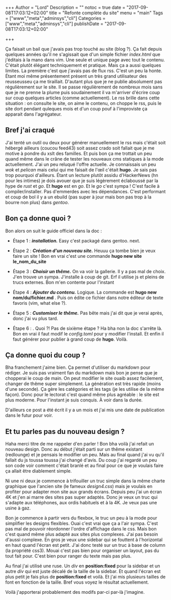 +++
Author = "Lord"
Description = ""
notoc = true
date = "2017-09-08T17:03:12+02:00"
title = "Refonte complète du site"
menu = "main"
Tags = ["www","meta","adminsys","cli"]
Categories = ["www","meta","adminsys","cli"]
publishDate = "2017-09-08T17:03:12+02:00"

+++

Ça faisait un bail que j'avais pas trop touché au site (blog ?). Ça fait depuis quelques années qu'il ne s'agissait que d'un simple fichier *index.html* que j'éditais à la mano dans vim. Une seule et unique page avec tout le contenu. C'était plutôt élégant techniquement et pratique. Mais ça a aussi quelques limites. La première c'est que j'avais pas de flux rss. C'est un peu la honte. Étant moi même présentement présent un très grand utilisateur des reusseusseu ça me tiraillait. D'autant plus que je ne publie absolument pas régulièrement sur le site.
Il se passe régulièrement de nombreux mois sans que je ne prenne la plume puis soudainement il va m'arriver d'écrire coup sur coup quelques articles (comme actuellement). Le rss brille dans cette situation : on consulte le site, on aime le contenu, on choppe le rss, puis le site dort pendant quleques mois et d'un coup pouf à l'improviste ça apparait dans l'agrégateur.

## Bref j'ai craqué
J'ai tenté un outil ou deux pour générer manuellement le rss mais c'était soit hébergé ailleurs (coucou feed43) soit assez crado soit fallait que je me motive à pondre du xslt des familles.
Et puis bon ça me trottait un peu quand même dans le crâne de tester les nouveaux cms statiques à la mode actuellement. J'ai un peu reluqué l'offre actuelle. Je connaissais un peu *wok* et *pelican* mais celui qui me faisait de l'œil c'était **hugo**. Je sais pas trop pourquoi d'ailleurs. Étant un lecture plutôt assidu d'HackerNews (hn pour les intimes) je dois avouer que je suis légèrement éclaboussé par la hype de *rust* et *go*. Et **hugo** est en *go*. Et le *go* c'est sympa ! C'est facile à compiler/installer. Pas d'emmerdes avec les dépendances. C'est performant et coup de bol il y a un ebuild (pas super à jour mais bon pas trop à la bourre non plus) dans *gentoo*.

## Bon ça donne quoi ?
Bon alors on suit le guide officiel dans la doc :

+ Étape 1 : ***installation.*** Easy c'est packagé dans gentoo. next.

+ Étape 2 : ***Création d'un nouveau site.*** Heuuu ça tombe bien je veux faire un site ! Bon en vrai c'est une commande **hugo new site le_nom_du_site**

+ Étape 3 : ***Choisir un thême.*** On va voir la gallerie. Il y a pas mal de choix. J'en trouve un sympa. J'installe à coup de git. Erf il utilise js et pleins de trucs externes. Bon m'en contente pour l'instant

+ Étape 4 : ***Ajouter du contenu.*** Logique. La commande est **hugo new nom/du/fichier.md** . Puis on édite ce fichier dans notre éditeur de texte favoris (vim, what else ?).

+ Étape 5 : ***Customiser le thême.*** Pas bête mais j'ai dit que je verai après, donc j'ai vu plus tard.

+ Étape 6 : . Quoi ?! Pas de sixième étape ? Ha bha non la doc s'arrête là. Bon en vrai il faut modif le *config.toml* pour y modifier l'install. Et enfin il faut générer pour publier à grand coup de **hugo**. Voilà.

## Ça donne quoi du coup ?
Bha franchement j'aime bien. Ça permet d'utiliser du markdown pour rédiger. Je suis pas vraiment fan du markdown mais bon je pense que je chopperai le coup de main. On peut modifier le site ouaib assez facilement, changer de thême super simplement. La génération est très rapide (moins d'une seconde). Ça gère les catégories et les tags (je les utilise de la même façon). Donc pour le lectorat c'est quand même plus agréable : le site est plus moderne. Pour l'instant je suis conquis. À voir dans la durée.

D'ailleurs ce post a été écrit il y a un mois et j'ai mis une date de publication dans le futur pour voir.

## Et tu parles pas du nouveau design ?
Haha merci titre de me rappeler d'en parler ! Bon bha voilà j'ai refait un nouveau design. Donc au début j'était parti sur un thême existant (redlounge) et je pensais le modifier un peu. Mais au final quand j'ai vu qu'il fallait du js toussa toussa j'ai changé d'avis. Du coup j'ai regardé un peu son code voir comment c'était branlé et au final pour ce que je voulais faire ça allait être diablement simple.

Ni une ni deux je commence à trifouiller un truc simple dans la même charte graphique que l'ancien site (le fameux *design4.css*) mais je voulais en profiter pour adapter mon site aux grands écrans. Depuis peu j'ai un écran 4K et j'en ai marre des sites pas super adaptés. Donc je veux un truc qui s'adapte aux téléphones, aux ordis habituels et à la 4K. Je veux pas une usine à gaz.

Bon je commence à partir vers du flexbox, le truc un peu à la mode pour simplifier les designs flexibles. Ouai c'est vrai que ça a l'air sympa. C'est pas mal de pouvoir réordonner l'ordre d'affichage dans le css. Mais bon c'est quand même plus adapté aux sites plus complexes. J'ai pas besoin d'aussi complexe. En gros je veux une sidebar qui se fouttent à l'horizontal en haut quand l'écran est petit. J'ai donc testé sur un truc à base de column (la propriété css3). Mouai c'est pas bien pour organiser un layout, pas du tout fait pour. C'est bien pour ranger du texte mais pas plus.

Au final j'ai utilisé une ruse. Un *div* en **position:fixed** pour la sidebar et un autre *div* qui est juste décalé de la taille de la sidebar. Et quand l'écran est plus petit je fais plus de **position:fixed** et voilà. Et j'ai mis plusieurs tailles de font en fonction de la taille. Bref vous voyez le résultat actuellement.

Voilà j'apporterai probablement des modifs par-ci par-là j'imagine.
